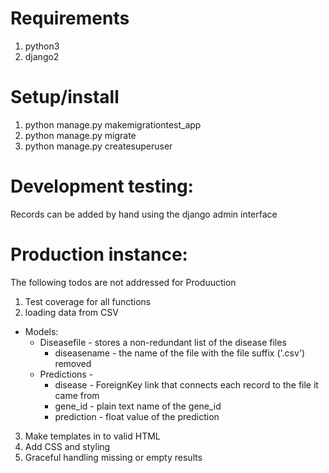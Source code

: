 # Requirements
1. python3
2. django2

# Setup/install
1. python manage.py makemigrationtest_app
2. python manage.py migrate
3. python manage.py createsuperuser

# Development testing:
  Records can be added by hand using the django admin interface

# Production instance:
  The following todos are not addressed for Produuction

1. Test coverage for all functions
2. loading data from CSV
  * Models:
    * Diseasefile - stores a non-redundant list of the disease files
      * diseasename - the name of the file with the file suffix ('.csv') removed
    * Predictions -
      * disease - ForeignKey link that connects each record to the file it came from
      * gene_id - plain text name of the gene_id
      * prediction - float value of the prediction
3. Make templates in to valid HTML
4. Add CSS and styling
5. Graceful handling missing or empty results
